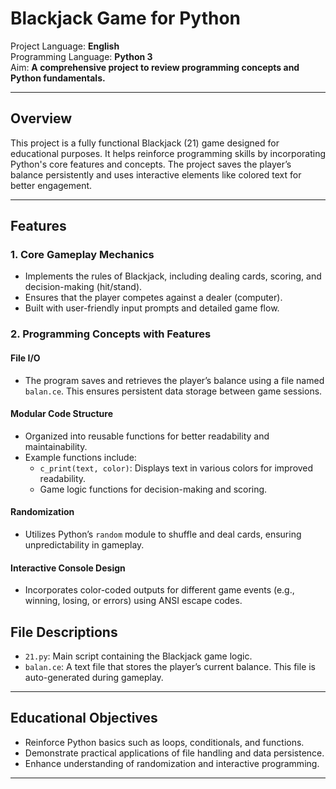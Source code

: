 # Blackjack Game for Python

Project Language: **English**  
Programming Language: **Python 3**  
Aim: **A comprehensive project to review programming concepts and Python fundamentals.**

---

## Overview
This project is a fully functional Blackjack (21) game designed for educational purposes. It helps reinforce programming skills by incorporating Python's core features and concepts. The project saves the player’s balance persistently and uses interactive elements like colored text for better engagement.

---

## Features

### 1. Core Gameplay Mechanics
- Implements the rules of Blackjack, including dealing cards, scoring, and decision-making (hit/stand).
- Ensures that the player competes against a dealer (computer).
- Built with user-friendly input prompts and detailed game flow.

### 2. Programming Concepts with Features

#### File I/O
- The program saves and retrieves the player’s balance using a file named `balan.ce`. This ensures persistent data storage between game sessions.

#### Modular Code Structure
- Organized into reusable functions for better readability and maintainability.
- Example functions include:
  - `c_print(text, color)`: Displays text in various colors for improved readability.
  - Game logic functions for decision-making and scoring.

#### Randomization
- Utilizes Python’s `random` module to shuffle and deal cards, ensuring unpredictability in gameplay.

#### Interactive Console Design
- Incorporates color-coded outputs for different game events (e.g., winning, losing, or errors) using ANSI escape codes.

## File Descriptions
- `21.py`: Main script containing the Blackjack game logic.
- `balan.ce`: A text file that stores the player’s current balance. This file is auto-generated during gameplay.

---

## Educational Objectives
- Reinforce Python basics such as loops, conditionals, and functions.
- Demonstrate practical applications of file handling and data persistence.
- Enhance understanding of randomization and interactive programming.

---
